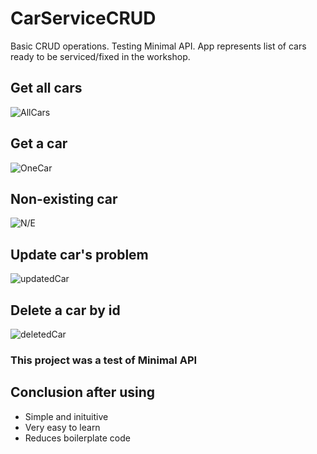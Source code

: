 # CarServiceCRUD
Basic CRUD operations. Testing Minimal API. App represents list of cars ready to be serviced/fixed in the workshop.

## Get all cars
![AllCars](images/getAll.png)

## Get a car
![OneCar](images/getACar.png)

## Non-existing car
![N/E](images/notExisting.png)

 ## Update car's problem

 ![updatedCar](images/updatedCar.png)

 ## Delete a car by id
 ![deletedCar](images/deletedCar.png)

 ### This project was a test of Minimal API

 ## Conclusion after using

 - Simple and inituitive
 - Very easy to learn
 - Reduces boilerplate code